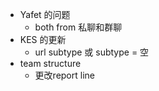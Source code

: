 - Yafet 的问题
	- both from 私聊和群聊
- KES 的更新
	- url subtype 或 subtype = 空
- team structure
	- 更改report line